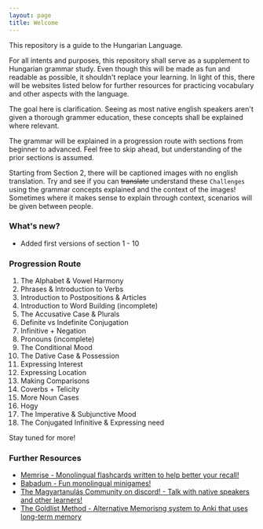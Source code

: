 ```yaml
---
layout: page
title: Welcome
---
```


This repository is a guide to the Hungarian Language.

For all intents and purposes, this repository shall serve as a supplement to Hungarian grammar study. Even though
this will be made as fun and readable as possible, it shouldn't replace your learning. In light of this, there will be
websites listed below for further resources for practicing vocabulary and other aspects with the language.

The goal here is clarification. Seeing as most native english speakers aren't given a thorough grammer education, these concepts
shall be explained where relevant. 

The grammar will be explained in a progression route with sections from beginner to advanced. Feel free to skip ahead, but understanding of the prior sections is assumed.

Starting from Section 2, there will be captioned images with no english translation. Try and see if you can ~~translate~~ understand these `Challenges` using the grammar concepts explained and the context of the images! Sometimes where it makes sense to explain through context, scenarios will be given between people.

### What's new?

* Added first versions of section 1 - 10

### Progression Route

1. The Alphabet & Vowel Harmony
2. Phrases & Introduction to Verbs
3. Introduction to Postpositions & Articles
4. Introduction to Word Building (incomplete)
5. The Accusative Case & Plurals
6. Definite vs Indefinite Conjugation
7. Infinitive + Negation
8. Pronouns (incomplete)
9. The Conditional Mood
10. The Dative Case & Possession
11. Expressing Interest
12. Expressing Location
13. Making Comparisons
14. Coverbs + Telicity
15. More Noun Cases
16. Hogy
17. The Imperative & Subjunctive Mood
18. The Conjugated Infinitive & Expressing need

Stay tuned for more!

### Further Resources

* [Memrise - Monolingual flashcards written to help better your recall!](https://www.memrise.com/group/262696/)
* [Babadum - Fun monolingual minigames!](https://babadum.com/)
* [The Magyartanulás Community on discord! - Talk with native speakers and other learners!](https://discord.gg/wSg45QS)
* [The Goldlist Method - Alternative Memorisng system to Anki that uses long-term memory](https://www.youtube.com/watch?v=Ixxq8moh4pg)
